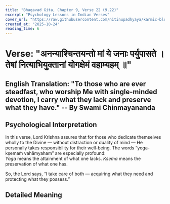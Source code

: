 ```yaml
---
title: "Bhagavad Gita, Chapter 9, Verse 22 (9.22)"
excerpt: "Psychology Lessons in Indian Verses"
cover_url: "https://raw.githubusercontent.com/nitinupadhyaya/karmic-blog-content/main/blogs/Geeta_Verse_9.22.png"
created_at: "2025-10-24"
reading_time: 6 
---
```


# Verse: "अनन्याश्चिन्तयन्तो मां ये जनाः पर्युपासते । तेषां नित्याभियुक्तानां योगक्षेमं वहाम्यहम् ॥" 
 
 ## English Translation: "To those who are ever steadfast, who worship Me with single-minded devotion, I carry what they lack and preserve what they have." -- By Swami Chinmayananda      

 ## Psychological Interpretation  

In this verse, Lord Krishna assures that for those who dedicate themselves wholly to the Divine — without distraction or duality of mind — He personally takes responsibility for their well-being.
The words “yoga-kṣemaṁ vahāmyaham” are especially profound:  
*Yoga* means the attainment of what one lacks.
*Kṣema* means the preservation of what one has.

So, the Lord says, “I take care of both — acquiring what they need and protecting what they possess.”

## Detailed Meaning 

